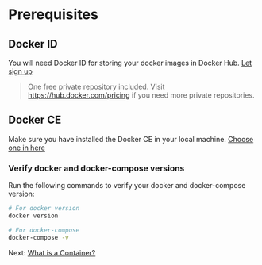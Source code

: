 # Prerequisites

## Docker ID

You will need Docker ID for storing your docker images in Docker Hub. [Let sign up](https://hub.docker.com/signup)

> One free private repository included. Visit https://hub.docker.com/pricing if you need more private repositories.

## Docker CE

Make sure you have installed the Docker CE in your local machine. [Choose one in here](https://hub.docker.com/search/?q=&type=edition&offering=community)

### Verify docker and docker-compose versions

Run the following commands to verify your docker and docker-compose version:

```bash
# For docker version
docker version

# For docker-compose
docker-compose -v
```

Next: [What is a Container?](02-what-is-container.md)